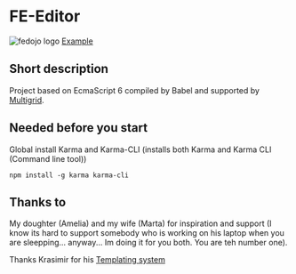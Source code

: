 # FE-Editor
![fedojo logo](http://fedojo.com/wp-content/uploads/2015/05/fedojo-logo.png)
[Example](http://dev.fedojo.com/fe-editor "FE Editor")

## Short description
Project based on EcmaScript 6 compiled by Babel and supported by [Multigrid](https://github.com/fedojo/multigrid-css "FE Editor").

## Needed before you start
Global install Karma and Karma-CLI (installs both Karma and Karma CLI (Command line tool))

```
npm install -g karma karma-cli
```

## Thanks to
My doughter (Amelia) and my wife (Marta) for inspiration and support (I know its hard to support somebody who is working on his laptop when you are sleepping... anyway... Im doing it for you both. You are teh number one).

Thanks Krasimir for his [Templating system](http://krasimirtsonev.com/blog/article/Javascript-template-engine-in-just-20-line)
